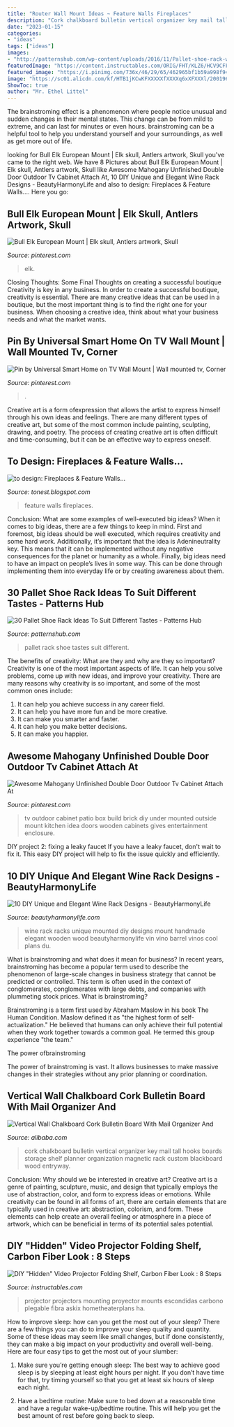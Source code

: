 ```yaml
---
title: "Router Wall Mount Ideas ~ Feature Walls Fireplaces"
description: "Cork chalkboard bulletin vertical organizer key mail tall hooks boards storage shelf planner organization magnetic rack custom blackboard wood entryway"
date: "2023-01-15"
categories:
- "ideas"
tags: ["ideas"]
images:
- "http://patternshub.com/wp-content/uploads/2016/11/Pallet-shoe-rack-wall.jpg"
featuredImage: "https://content.instructables.com/ORIG/FHT/KLZ6/HCV9CFFG/FHTKLZ6HCV9CFFG.jpg?auto=webp&amp;frame=1&amp;width=2100"
featured_image: "https://i.pinimg.com/736x/46/29/65/462965bf1b59a998f94fcd28852404aa.jpg"
image: "https://sc01.alicdn.com/kf/HTB1jKCwKFXXXXXfXXXXq6xXFXXXl/200196489/HTB1jKCwKFXXXXXfXXXXq6xXFXXXl.jpg"
ShowToc: true
author: "Mr. Ethel Littel"
---
```



The brainstroming effect is a phenomenon where people notice unusual and sudden changes in their mental states. This change can be from mild to extreme, and can last for minutes or even hours. brainstroming can be a helpful tool to help you understand yourself and your surroundings, as well as get more out of life.

	

		
looking for Bull Elk European Mount | Elk skull, Antlers artwork, Skull you've came to the right web. We have 8 Pictures about Bull Elk European Mount | Elk skull, Antlers artwork, Skull like Awesome Mahogany Unfinished Double Door Outdoor Tv Cabinet Attach At, 10 DIY Unique and Elegant Wine Rack Designs - BeautyHarmonyLife and also to design: Fireplaces &amp; Feature Walls.... Here you go:
		
    
## Bull Elk European Mount | Elk Skull, Antlers Artwork, Skull

<img loading=lazy src="https://i.pinimg.com/736x/46/29/65/462965bf1b59a998f94fcd28852404aa.jpg" onerror="this.onerror=null;this.src='https://tse3.mm.bing.net/th?id=OIP.Yt4ru6B24064duYsXT-ndgHaJ4&amp;pid=15.1';" alt="Bull Elk European Mount | Elk skull, Antlers artwork, Skull">

_Source: pinterest.com_

>elk. 

	

Closing Thoughts: Some Final Thoughts on creating a successful boutique
Creativity is key in any business. In order to create a successful boutique, creativity is essential. There are many creative ideas that can be used in a boutique, but the most important thing is to find the right one for your business. When choosing a creative idea, think about what your business needs and what the market wants.

    
## Pin By Universal Smart Home On TV Wall Mount | Wall Mounted Tv, Corner

<img loading=lazy src="https://i.pinimg.com/736x/eb/cc/15/ebcc15af2f03b6d5cdd1ab3cf3f02a84.jpg" onerror="this.onerror=null;this.src='https://tse2.mm.bing.net/th?id=OIP.4wX1b5OOs5C7YFv5eUdp2wHaJ4&amp;pid=15.1';" alt="Pin by Universal Smart Home on TV Wall Mount | Wall mounted tv, Corner">

_Source: pinterest.com_

>. 

	

Creative art is a form ofexpression that allows the artist to express himself through his own ideas and feelings. There are many different types of creative art, but some of the most common include painting, sculpting, drawing, and poetry. The process of creating creative art is often difficult and time-consuming, but it can be an effective way to express oneself.

    
## To Design: Fireplaces &amp; Feature Walls...

<img loading=lazy src="https://2.bp.blogspot.com/-8VkUdQdQZMA/T34ECRn8nXI/AAAAAAAAAmw/HyCwfwodli0/s1600/71635450292909630_3v0z0SR2_f.jpg" onerror="this.onerror=null;this.src='https://tse1.mm.bing.net/th?id=OIP.9BguORGO-aeKDsQqZ3msgQHaJ3&amp;pid=15.1';" alt="to design: Fireplaces &amp; Feature Walls...">

_Source: tonest.blogspot.com_

>feature walls fireplaces. 

	

Conclusion: What are some examples of well-executed big ideas?
When it comes to big ideas, there are a few things to keep in mind. First and foremost, big ideas should be well executed, which requires creativity and some hard work. Additionally, it’s important that the idea is Adenineutrality key. This means that it can be implemented without any negative consequences for the planet or humanity as a whole. Finally, big ideas need to have an impact on people’s lives in some way. This can be done through implementing them into everyday life or by creating awareness about them.

    
## 30 Pallet Shoe Rack Ideas To Suit Different Tastes - Patterns Hub

<img loading=lazy src="http://patternshub.com/wp-content/uploads/2016/11/Pallet-shoe-rack-wall.jpg" onerror="this.onerror=null;this.src='https://tse2.mm.bing.net/th?id=OIP.qxyuwPAL4PpCaahdN3EDbwHaJ3&amp;pid=15.1';" alt="30 Pallet Shoe Rack Ideas To Suit Different Tastes - Patterns Hub">

_Source: patternshub.com_

>pallet rack shoe tastes suit different. 

	

The benefits of creativity: What are they and why are they so important?
Creativity is one of the most important aspects of life. It can help you solve problems, come up with new ideas, and improve your creativity. There are many reasons why creativity is so important, and some of the most common ones include: 
1) It can help you achieve success in any career field.
2) It can help you have more fun and be more creative. 
3) It can make you smarter and faster. 
4) It can help you make better decisions. 
5) It can make you happier.

    
## Awesome Mahogany Unfinished Double Door Outdoor Tv Cabinet Attach At

<img loading=lazy src="https://i.pinimg.com/736x/82/24/0d/82240db34f708026d308d4e65de45b2b--porch-ideas-patio-ideas.jpg" onerror="this.onerror=null;this.src='https://tse4.mm.bing.net/th?id=OIP.lej_M959vh_XCuTnZMxb0gHaFj&amp;pid=15.1';" alt="Awesome Mahogany Unfinished Double Door Outdoor Tv Cabinet Attach At">

_Source: pinterest.com_

>tv outdoor cabinet patio box build brick diy under mounted outside mount kitchen idea doors wooden cabinets gives entertainment enclosure. 

	

DIY project 2: fixing a leaky faucet
If you have a leaky faucet, don't wait to fix it. This easy DIY project will help to fix the issue quickly and efficiently.

    
## 10 DIY Unique And Elegant Wine Rack Designs - BeautyHarmonyLife

<img loading=lazy src="https://beautyharmonylife.com/wp-content/uploads/2014/04/24-Unique-Handmade-Wine-Rack-Designs-17-630x843.jpg" onerror="this.onerror=null;this.src='https://tse2.mm.bing.net/th?id=OIP.n-_sTAG3KrrNp7GiS70ywwHaJ6&amp;pid=15.1';" alt="10 DIY Unique and Elegant Wine Rack Designs - BeautyHarmonyLife">

_Source: beautyharmonylife.com_

>wine rack racks unique mounted diy designs mount handmade elegant wooden wood beautyharmonylife vin vino barrel vinos cool plans du. 

	

What is brainstroming and what does it mean for business?
In recent years, brainstroming has become a popular term used to describe the phenomenon of large-scale changes in business strategy that cannot be predicted or controlled. This term is often used in the context of conglomerates, conglomerates with large debts, and companies with plummeting stock prices.
What is brainstroming?

Brainstroming is a term first used by Abraham Maslow in his book The Human Condition. Maslow defined it as "the highest form of self-actualization." He believed that humans can only achieve their full potential when they work together towards a common goal. He termed this group experience "the team."

The power ofbrainstroming

The power of brainstroming is vast. It allows businesses to make massive changes in their strategies without any prior planning or coordination.

    
## Vertical Wall Chalkboard Cork Bulletin Board With Mail Organizer And

<img loading=lazy src="https://sc01.alicdn.com/kf/HTB1jKCwKFXXXXXfXXXXq6xXFXXXl/200196489/HTB1jKCwKFXXXXXfXXXXq6xXFXXXl.jpg" onerror="this.onerror=null;this.src='https://tse3.mm.bing.net/th?id=OIP.s94x7nxtKE__CaLwDza3YAHaLG&amp;pid=15.1';" alt="Vertical Wall Chalkboard Cork Bulletin Board With Mail Organizer And">

_Source: alibaba.com_

>cork chalkboard bulletin vertical organizer key mail tall hooks boards storage shelf planner organization magnetic rack custom blackboard wood entryway. 

	

Conclusion: Why should we be interested in creative art?
Creative art is a genre of painting, sculpture, music, and design that typically employs the use of abstraction, color, and form to express ideas or emotions. While creativity can be found in all forms of art, there are certain elements that are typically used in creative art: abstraction, colorism, and form. These elements can help create an overall feeling or atmosphere in a piece of artwork, which can be beneficial in terms of its potential sales potential.

    
## DIY &quot;Hidden&quot; Video Projector Folding Shelf, Carbon Fiber Look : 8 Steps

<img loading=lazy src="https://content.instructables.com/ORIG/FHT/KLZ6/HCV9CFFG/FHTKLZ6HCV9CFFG.jpg?auto=webp&amp;frame=1&amp;width=2100" onerror="this.onerror=null;this.src='https://tse4.mm.bing.net/th?id=OIP.6tcYWagfJXJ6qLe-7AHcVQHaFj&amp;pid=15.1';" alt="DIY &quot;Hidden&quot; Video Projector Folding Shelf, Carbon Fiber Look : 8 Steps">

_Source: instructables.com_

>projector projectors mounting proyector mounts escondidas carbono plegable fibra askix hometheaterplans ha. 

	

How to improve sleep: how can you get the most out of your sleep?
There are a few things you can do to improve your sleep quality and quantity. Some of these ideas may seem like small changes, but if done consistently, they can make a big impact on your productivity and overall well-being. Here are four easy tips to get the most out of your slumber: 
1. Make sure you’re getting enough sleep: The best way to achieve good sleep is by sleeping at least eight hours per night. If you don’t have time for that, try timing yourself so that you get at least six hours of sleep each night. 

2. Have a bedtime routine: Make sure to bed down at a reasonable time and have a regular wake-up/bedtime routine. This will help you get the best amount of rest before going back to sleep. 


